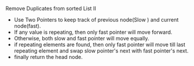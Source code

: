 Remove Duplicates from sorted List II
​
* Use Two Pointers to keep track of previous node(Slow ) and current node(fast).
* If any value is repeating, then only fast pointer will move forward.
* Otherwise, both slow and fast pointer will move equally.
* if repeating elements are found, then only fast pointer will move till last repeating element and swap slow pointer's next with fast pointer's next.
* finally return the head node.
